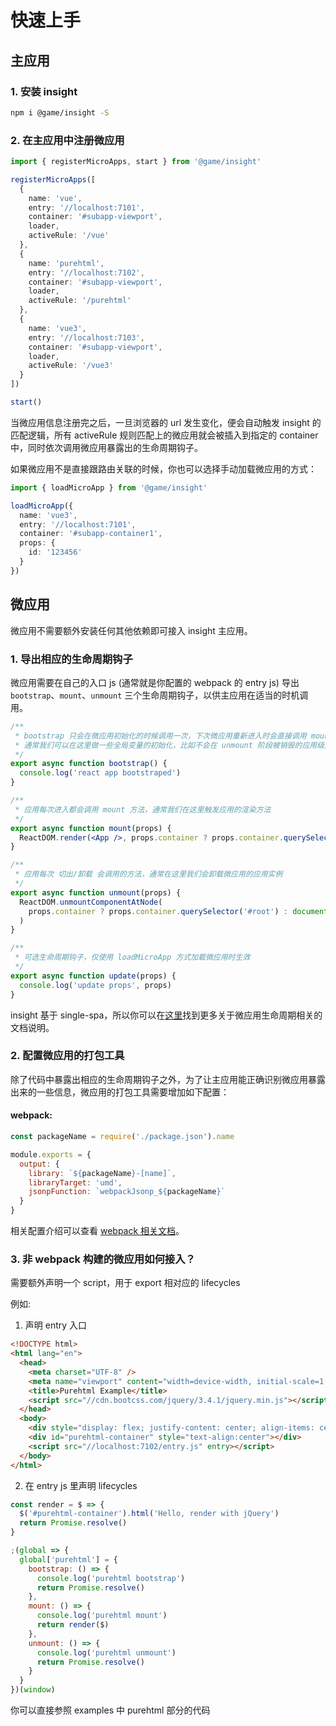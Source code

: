 # 快速上手

## 主应用

### 1. 安装 insight

```bash
npm i @game/insight -S
```

### 2. 在主应用中注册微应用

```ts
import { registerMicroApps, start } from '@game/insight'

registerMicroApps([
  {
    name: 'vue',
    entry: '//localhost:7101',
    container: '#subapp-viewport',
    loader,
    activeRule: '/vue'
  },
  {
    name: 'purehtml',
    entry: '//localhost:7102',
    container: '#subapp-viewport',
    loader,
    activeRule: '/purehtml'
  },
  {
    name: 'vue3',
    entry: '//localhost:7103',
    container: '#subapp-viewport',
    loader,
    activeRule: '/vue3'
  }
])

start()
```

当微应用信息注册完之后，一旦浏览器的 url 发生变化，便会自动触发 insight 的匹配逻辑，所有 activeRule 规则匹配上的微应用就会被插入到指定的 container 中，同时依次调用微应用暴露出的生命周期钩子。

如果微应用不是直接跟路由关联的时候，你也可以选择手动加载微应用的方式：

```ts
import { loadMicroApp } from '@game/insight'

loadMicroApp({
  name: 'vue3',
  entry: '//localhost:7101',
  container: '#subapp-container1',
  props: {
    id: '123456'
  }
})
```

## 微应用

微应用不需要额外安装任何其他依赖即可接入 insight 主应用。

### 1. 导出相应的生命周期钩子

微应用需要在自己的入口 js (通常就是你配置的 webpack 的 entry js) 导出 `bootstrap`、`mount`、`unmount` 三个生命周期钩子，以供主应用在适当的时机调用。

```jsx
/**
 * bootstrap 只会在微应用初始化的时候调用一次，下次微应用重新进入时会直接调用 mount 钩子，不会再重复触发 bootstrap。
 * 通常我们可以在这里做一些全局变量的初始化，比如不会在 unmount 阶段被销毁的应用级别的缓存等。
 */
export async function bootstrap() {
  console.log('react app bootstraped')
}

/**
 * 应用每次进入都会调用 mount 方法，通常我们在这里触发应用的渲染方法
 */
export async function mount(props) {
  ReactDOM.render(<App />, props.container ? props.container.querySelector('#root') : document.getElementById('root'))
}

/**
 * 应用每次 切出/卸载 会调用的方法，通常在这里我们会卸载微应用的应用实例
 */
export async function unmount(props) {
  ReactDOM.unmountComponentAtNode(
    props.container ? props.container.querySelector('#root') : document.getElementById('root')
  )
}

/**
 * 可选生命周期钩子，仅使用 loadMicroApp 方式加载微应用时生效
 */
export async function update(props) {
  console.log('update props', props)
}
```

insight 基于 single-spa，所以你可以在[这里](https://single-spa.js.org/docs/building-applications.html#registered-application-lifecycle)找到更多关于微应用生命周期相关的文档说明。

### 2. 配置微应用的打包工具

除了代码中暴露出相应的生命周期钩子之外，为了让主应用能正确识别微应用暴露出来的一些信息，微应用的打包工具需要增加如下配置：

#### webpack:

```js
const packageName = require('./package.json').name

module.exports = {
  output: {
    library: `${packageName}-[name]`,
    libraryTarget: 'umd',
    jsonpFunction: `webpackJsonp_${packageName}`
  }
}
```

相关配置介绍可以查看 [webpack 相关文档](https://webpack.js.org/configuration/output/#outputlibrary)。

### 3. 非 webpack 构建的微应用如何接入？

需要额外声明一个 script，用于 export 相对应的 lifecycles

例如:

1. 声明 entry 入口

```html
<!DOCTYPE html>
<html lang="en">
  <head>
    <meta charset="UTF-8" />
    <meta name="viewport" content="width=device-width, initial-scale=1.0" />
    <title>Purehtml Example</title>
    <script src="//cdn.bootcss.com/jquery/3.4.1/jquery.min.js"></script>
  </head>
  <body>
    <div style="display: flex; justify-content: center; align-items: center; height: 200px;">Purehtml Example</div>
    <div id="purehtml-container" style="text-align:center"></div>
    <script src="//localhost:7102/entry.js" entry></script>
  </body>
</html>
```

2. 在 entry js 里声明 lifecycles

```javascript
const render = $ => {
  $('#purehtml-container').html('Hello, render with jQuery')
  return Promise.resolve()
}

;(global => {
  global['purehtml'] = {
    bootstrap: () => {
      console.log('purehtml bootstrap')
      return Promise.resolve()
    },
    mount: () => {
      console.log('purehtml mount')
      return render($)
    },
    unmount: () => {
      console.log('purehtml unmount')
      return Promise.resolve()
    }
  }
})(window)
```

你可以直接参照 examples 中 purehtml 部分的代码
